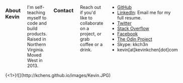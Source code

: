 <div class="large-6 medium-6 small-12 columns cr-pside-pad medium-small-bottom-pad small-no-right-pad">

<h3>About Kevin</h3>
	<p>I'm self-teaching myself to code and build products. Raised in Northern Virginia. Moved West in 2013.</p>

<h3>Contact</h3>
	<p>Reach out if you'd like to collaborate on a project, or grab coffee or a drink.</p>
	<ul>
		<li><a href="http://github.com/kchens" target="_blank">GitHub</a></li>
		<li><a href="http://www.linkedin.com/in/kevinkangchen" target="_blank">LinkedIn</a>: Email me for my full resume.</li>
		<li><a href="http://twitter.com/kevkchen" target="_blank">Twitter</a></li>
		<li><a href="http://stackoverflow.com/users/3189405/kevinc" target="_blank">Stack Overflow</a></li>
		<li><a href="http://www.facebook.com/kevin.kang.chen" target="_blank">Facebook</a></li>
        <li><a href="http://www.theodinproject.com/users/267" target="_blank">The Odin Project</a></li>
		<li>Skype: kkch3n</li>
		<li>kevin[at]kevinkchen[dot]com</li>
	</ul>
</div>

<div class="large-6 medium-6 small-12 columns cr-pside-pad" style="padding-right: 0px !important">
{<1>}![](http://kchens.github.io/images/Kevin.JPG)
</div>